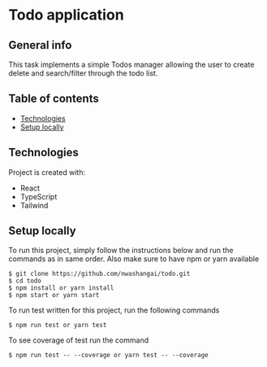 # Todo application

## General info

This task implements a simple Todos manager allowing the user to create delete and search/filter through the todo list.

## Table of contents

- [Technologies](#technologies)
- [Setup locally](#setup-locally)

## Technologies

Project is created with:

- React
- TypeScript
- Tailwind

## Setup locally

To run this project, simply follow the instructions below and run the commands as in same order. Also make sure to have npm or yarn available

```
$ git clone https://github.com/nwashangai/todo.git
$ cd todo
$ npm install or yarn install
$ npm start or yarn start
```

To run test written for this project, run the following commands

```
$ npm run test or yarn test
```

To see coverage of test run the command

```
$ npm run test -- --coverage or yarn test -- --coverage
```
